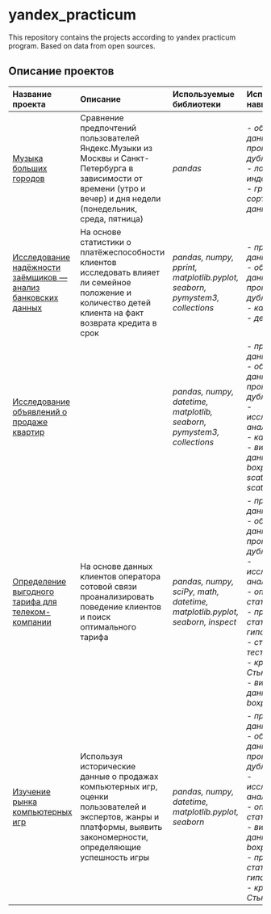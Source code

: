 # yandex_practicum
This repository contains the projects according to yandex practicum program. Based on data from open sources.

## Описание проектов

| Название проекта | Описание | Используемые библиотеки | Используемые навыки |
| :---------------------- | :---------------------- | :---------------------- | :---------------------- |
| [Музыка больших городов](https://github.com/kristinaswan/yandex_practicum/blob/main/01%20%D0%91%D0%B0%D0%B7%D0%BE%D0%B2%D1%8B%D0%B9%20Python/big_city_music_research.ipynb) | Сравнение предпочтений пользователей Яндекс.Музыки из Москвы и Санкт-Петербурга в зависимости от времени (утро и вечер) и дня недели (понедельник, среда, пятница)| *pandas* | *- обработка данных от пропусков и дубликатов, <br />- логическая индексация, <br />- группировка и сортировка данных* |
| [Исследование надёжности заёмщиков — анализ банковских данных](https://github.com/kristinaswan/yandex_practicum/blob/main/02%20%D0%9F%D1%80%D0%B5%D0%B4%D0%BE%D0%B1%D1%80%D0%B0%D0%B1%D0%BE%D1%82%D0%BA%D0%B0%20%D0%B4%D0%B0%D0%BD%D0%BD%D1%8B%D1%85/analyzing_borrowers_%20risk_of_defaulting.ipynb) | На основе статистики о платёжеспособности клиентов исследовать влияет ли семейное положение и количество детей клиента на факт возврата кредита в срок | *pandas, numpy, pprint, matplotlib.pyplot, seaborn, pymystem3, collections* | *- предобработка данных, <br />- обработка данных от пропусков и дубликатов, <br />- категоризация, <br />- декомпозиция* |
| [Исследование объявлений о продаже квартир](https://github.com/kristinaswan/yandex_practicum/blob/main/03%20%D0%98%D1%81%D1%81%D0%BB%D0%B5%D0%B4%D0%BE%D0%B2%D0%B0%D1%82%D0%B5%D0%BB%D1%8C%D1%81%D0%BA%D0%B8%D0%B9%20%D0%B0%D0%BD%D0%B0%D0%BB%D0%B8%D0%B7%20%D0%B4%D0%B0%D0%BD%D0%BD%D1%8B%D1%85/real_estate.ipynb) |  | *pandas, numpy, datetime, matplotlib, seaborn, pymystem3, collections* | *- предобработка данных, <br />- обработка данных от пропусков и дубликатов, <br />- исследовательский анализ данных, <br />- категоризация, <br />- визуализация данных (histogram, boxplot, scattermatrix, scatterplot)* |
| [Определение выгодного тарифа для телеком-компании](https://github.com/kristinaswan/yandex_practicum/blob/main/04%20%D0%A1%D1%82%D0%B0%D1%82%D0%B8%D1%81%D1%82%D0%B8%D1%87%D0%B5%D1%81%D0%BA%D0%B8%D0%B9%20%D0%B0%D0%BD%D0%B0%D0%BB%D0%B8%D0%B7%20%D0%B4%D0%B0%D0%BD%D0%BD%D1%8B%D1%85/telecom_company_research.ipynb) | На основе данных клиентов оператора сотовой связи проанализировать поведение клиентов и поиск оптимального тарифа | *pandas, numpy, sciPy, math, datetime, matplotlib.pyplot, seaborn, inspect* | *- предобработка данных, <br />- обработка данных от пропусков и дубликатов, <br />- исследовательский анализ данных, <br />- описательная статистика, <br />- проверка статистических гипотез, <br />- статистический тест, <br />- критерий Стьюдента, <br />- визуализация данных (histogram, boxplot)* |
| [Изучение рынка компьютерных игр](https://github.com/kristinaswan/yandex_practicum/blob/main/05%20%D0%98%D1%82%D0%BE%D0%B3%D0%BE%D0%B2%D1%8B%D0%B9%20%D0%BF%D1%80%D0%BE%D0%B5%D0%BA%D1%82%201/games_project.ipynb) | Используя исторические данные о продажах компьютерных игр, оценки пользователей и экспертов, жанры и платформы, выявить закономерности, определяющие успешность игры | *pandas, numpy, datetime, matplotlib.pyplot, seaborn* | *- предобработка данных, <br />- обработка данных от пропусков и дубликатов, <br />- исследовательский анализ данных, <br />- описательная статистика, <br />- визуализация данных (histogram, boxplot, piechart), <br />- проверка статистических гипотез, <br />- критерий Стьюдента* |
